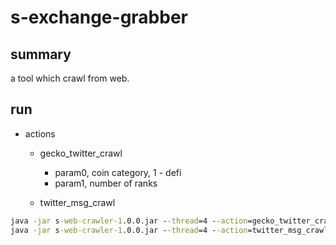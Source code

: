 # s-exchange-grabber

## summary

a tool which crawl from web.

## run

- actions
    - gecko_twitter_crawl
        - param0, coin category, 1 - defi
        - param1, number of ranks
        
    - twitter_msg_crawl

```cmd
java -jar s-web-crawler-1.0.0.jar --thread=4 --action=gecko_twitter_crawl --params=1 --params=100
java -jar s-web-crawler-1.0.0.jar --thread=4 --action=twitter_msg_crawl --notices=xxx1@qq.com --notices=xxx2@qq.com
```
